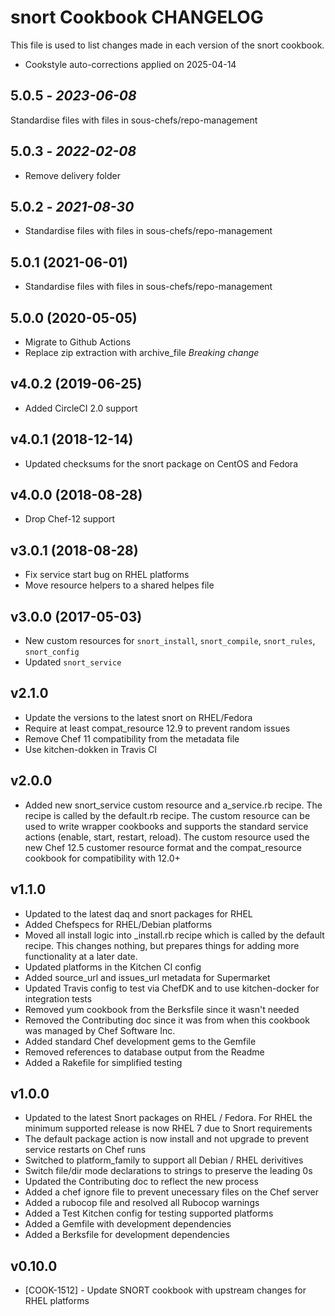 # snort Cookbook CHANGELOG

This file is used to list changes made in each version of the snort cookbook.

* Cookstyle auto-corrections applied on 2025-04-14

## 5.0.5 - *2023-06-08*

Standardise files with files in sous-chefs/repo-management

## 5.0.3 - *2022-02-08*

* Remove delivery folder

## 5.0.2 - *2021-08-30*

* Standardise files with files in sous-chefs/repo-management

## 5.0.1 (2021-06-01)

* Standardise files with files in sous-chefs/repo-management

## 5.0.0 (2020-05-05)

* Migrate to Github Actions
* Replace zip extraction with archive_file *Breaking change*

## v4.0.2 (2019-06-25)

* Added CircleCI 2.0 support

## v4.0.1 (2018-12-14)

* Updated checksums for the snort package on CentOS and Fedora

## v4.0.0 (2018-08-28)

* Drop Chef-12 support

## v3.0.1 (2018-08-28)

* Fix service start bug on RHEL platforms
* Move resource helpers to a shared helpes file

## v3.0.0 (2017-05-03)

* New custom resources for `snort_install`, `snort_compile`, `snort_rules`, `snort_config`
* Updated `snort_service`

## v2.1.0

* Update the versions to the latest snort on RHEL/Fedora
* Require at least compat_resource 12.9 to prevent random issues
* Remove Chef 11 compatibility from the metadata file
* Use kitchen-dokken in Travis CI

## v2.0.0

* Added new snort_service custom resource and a_service.rb recipe. The recipe is called by the default.rb recipe. The custom resource can be used to write wrapper cookbooks and supports the standard service actions (enable, start, restart, reload). The custom resource used the new Chef 12.5 customer resource format and the compat_resource cookbook for compatibility with 12.0+

## v1.1.0

* Updated to the latest daq and snort packages for RHEL
* Added Chefspecs for RHEL/Debian platforms
* Moved all install logic into _install.rb recipe which is called by the default recipe. This changes nothing, but prepares things for adding more functionality at a later date.
* Updated platforms in the Kitchen CI config
* Added source_url and issues_url metadata for Supermarket
* Updated Travis config to test via ChefDK and to use kitchen-docker for integration tests
* Removed yum cookbook from the Berksfile since it wasn't needed
* Removed the Contributing doc since it was from when this cookbook was managed by Chef Software Inc.
* Added standard Chef development gems to the Gemfile
* Removed references to database output from the Readme
* Added a Rakefile for simplified testing

## v1.0.0

* Updated to the latest Snort packages on RHEL / Fedora. For RHEL the minimum supported release is now RHEL 7 due to Snort requirements
* The default package action is now install and not upgrade to prevent service restarts on Chef runs
* Switched to platform_family to support all Debian / RHEL derivitives
* Switch file/dir mode declarations to strings to preserve the leading 0s
* Updated the Contributing doc to reflect the new process
* Added a chef ignore file to prevent unecessary files on the Chef server
* Added a rubocop file and resolved all Rubocop warnings
* Added a Test Kitchen config for testing supported platforms
* Added a Gemfile with development dependencies
* Added a Berksfile for development dependencies

## v0.10.0

* [COOK-1512] - Update SNORT cookbook with upstream changes for RHEL platforms
